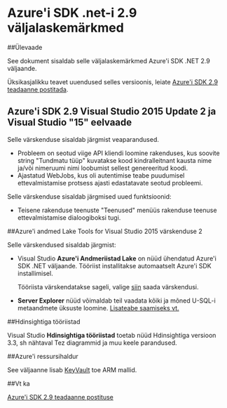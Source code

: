 <properties 
   pageTitle="Azure'i SDK .net-i 2.9 väljalaskemärkmed" 
   description="Azure'i SDK .net-i 2.9 väljalaskemärkmed" 
   services="app-service\web" 
   documentationCenter=".net" 
   authors="Juliako" 
   manager="erikre" 
   editor=""/>

<tags
   ms.service="app-service"
   ms.devlang="multiple"
   ms.topic="article"
   ms.tgt_pltfrm="na"
   ms.workload="integration" 
   ms.date="10/17/2016"
   ms.author="juliako"/>

# <a name="azure-sdk-for-net-29-release-notes"></a>Azure'i SDK .net-i 2.9 väljalaskemärkmed

##<a name="overview"></a>Ülevaade

See dokument sisaldab selle väljalaskemärkmed Azure'i SDK .NET 2.9 väljaande. 

Üksikasjalikku teavet uuendused selles versioonis, leiate [Azure'i SDK 2.9 teadaanne postitada](https://azure.microsoft.com/blog/announcing-visual-studio-azure-tools-and-sdk-2-9/).

## <a name="azure-sdk-29-for-visual-studio-2015-update-2-and-visual-studio-15-preview"></a>Azure'i SDK 2.9 Visual Studio 2015 Update 2 ja Visual Studio "15" eelvaade
 
Selle värskenduse sisaldab järgmist veaparandused.

- Probleem on seotud viige API kliendi loomine rakenduses, kus soovite string "Tundmatu tüüp" kuvatakse kood kindralleitnant kausta nime ja/või nimeruumi nimi loobumist sellest genereeritud koodi.
- Ajastatud WebJobs, kus oli autentimise teabe puudumisel ettevalmistamise protsess ajasti edastatavate seotud probleemi.

Selle värskenduse sisaldab järgmised uued funktsioonid:

- Teisene rakenduse teenuste "Teenused" menüüs rakenduse teenuse ettevalmistamise dialoogiboksi tugi. 

##<a name="azure-data-lake-tools-for-visual-studio-2015-update-2"></a>Azure'i andmed Lake Tools for Visual Studio 2015 värskenduse 2
 
Selle värskendused sisaldab järgmist:

- Visual Studio **Azure'i Andmeriistad Lake** on nüüd ühendatud Azure'i SDK .NET väljaande. Tööriist installitakse automaatselt Azure'i SDK installimisel. 

    Tööriista värskendatakse sageli, valige [siin](http://aka.ms/datalaketool) saada värskendusi.

- **Server Explorer** nüüd võimaldab teil vaadata kõiki ja mõned U-SQL-i metaandmete üksuste loomine. [Lisateabe saamiseks vt.](https://azure.microsoft.com/documentation/services/data-lake-analytics/)


##<a name="hdinsight-tools"></a>Hdinsightiga tööriistad 

Visual Studio **Hdinsightiga tööriistad** toetab nüüd Hdinsightiga versioon 3.3, sh nähtaval Tez diagrammid ja muu keele parandused.


##<a name="azure-resource-manager"></a>Azure'i ressursihaldur 

See väljaanne lisab [KeyVault](../resource-manager-keyvault-parameter.md) toe ARM mallid.

##<a name="see-also"></a>Vt ka

[Azure'i SDK 2.9 teadaanne postituse](https://azure.microsoft.com/blog/announcing-visual-studio-azure-tools-and-sdk-2-9/)
